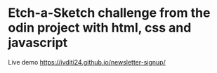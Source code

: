 # Etch-a-Sketch challenge from the odin project with html, css and javascript
Live demo https://ivditi24.github.io/newsletter-signup/
